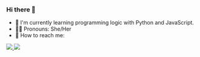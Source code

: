 ### Hi there 👋

- :monocle_face: I'm currently learning programming logic with Python and JavaScript. 
- :woman_technologist: Pronouns: She/Her
- :speech_balloon: How to reach me:

<div>
<a href = "laradaricelima@gmail.com" target = "_blank"><img src = "https://img.shields.io/badge/Gmail-D14836?style=for-the-badge&logo=gmail&logoColor=white" target = "_blank"> </a>
<a href = "https://www.linkedin.com/in/lara-darice-lima-716b51248/" target = "_blank"><img src = "https://img.shields.io/badge/LinkedIn-0077B5?style=for-the-badge&logo=linkedin&logoColor=white" target = "_blank"> </a>   
</div>
